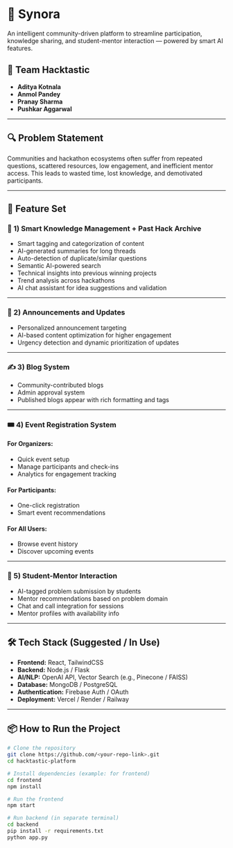 # 🚀 Synora

An intelligent community-driven platform to streamline participation, knowledge sharing, and student-mentor interaction — powered by smart AI features.

## 👥 Team Hacktastic

- **Aditya Kotnala**  
- **Anmol Pandey**  
- **Pranay Sharma**  
- **Pushkar Aggarwal**

---

## 🔍 Problem Statement

Communities and hackathon ecosystems often suffer from repeated questions, scattered resources, low engagement, and inefficient mentor access. This leads to wasted time, lost knowledge, and demotivated participants.

---

## 🌟 Feature Set

### 🧠 1) Smart Knowledge Management + Past Hack Archive

- Smart tagging and categorization of content  
- AI-generated summaries for long threads  
- Auto-detection of duplicate/similar questions  
- Semantic AI-powered search  
- Technical insights into previous winning projects  
- Trend analysis across hackathons  
- AI chat assistant for idea suggestions and validation  

---

### 📣 2) Announcements and Updates

- Personalized announcement targeting  
- AI-based content optimization for higher engagement  
- Urgency detection and dynamic prioritization of updates  

---

### ✍️ 3) Blog System

- Community-contributed blogs  
- Admin approval system  
- Published blogs appear with rich formatting and tags  

---

### 🎟️ 4) Event Registration System

#### For Organizers:
- Quick event setup  
- Manage participants and check-ins  
- Analytics for engagement tracking  

#### For Participants:
- One-click registration  
- Smart event recommendations  

#### For All Users:
- Browse event history  
- Discover upcoming events  

---

### 🤝 5) Student-Mentor Interaction

- AI-tagged problem submission by students  
- Mentor recommendations based on problem domain  
- Chat and call integration for sessions  
- Mentor profiles with availability info  

---

## 🛠️ Tech Stack (Suggested / In Use)

- **Frontend:** React, TailwindCSS  
- **Backend:** Node.js / Flask  
- **AI/NLP:** OpenAI API, Vector Search (e.g., Pinecone / FAISS)  
- **Database:** MongoDB / PostgreSQL  
- **Authentication:** Firebase Auth / OAuth  
- **Deployment:** Vercel / Render / Railway  

---

## 📦 How to Run the Project

```bash
# Clone the repository
git clone https://github.com/<your-repo-link>.git
cd hacktastic-platform

# Install dependencies (example: for frontend)
cd frontend
npm install

# Run the frontend
npm start

# Run backend (in separate terminal)
cd backend
pip install -r requirements.txt
python app.py
